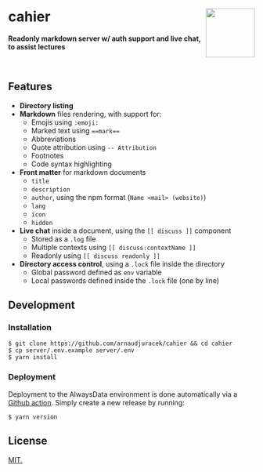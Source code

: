 # cahier <img src="https://em-content.zobj.net/thumbs/240/apple/325/notebook_1f4d3.png" width="100" align="right">
**Readonly markdown server w/ auth support and live chat, to assist lectures**

<br>

## Features

- **Directory listing**
- **Markdown** files rendering, with support for:
  - Emojis using `:emoji:`
  - Marked text using `==mark==`
  - Abbreviations
  - Quote attribution using `-- Attribution`
  - Footnotes
  - Code syntax highlighting
- **Front matter** for markdown documents
  - `title`
  - `description`
  - `author`, using the npm format (`Name <mail> (website)`)
  - `lang`
  - `icon`
  - `hidden`
- **Live chat** inside a document, using the `[[ discuss ]]` component
  - Stored as a `.log` file
  - Multiple contexts using `[[ discuss:contextName ]]`
  - Readonly using `[[ discuss readonly ]]`
- **Directory access control**, using a `.lock` file inside the directory
  - Global password defined as `env` variable
  - Local passwords defined inside the `.lock` file (one by line)

## Development

### Installation

```console
$ git clone https://github.com/arnaudjuracek/cahier && cd cahier
$ cp server/.env.example server/.env
$ yarn install
```

### Deployment
Deployment to the AlwaysData environment is done automatically via a [Github action](.github/workflows/deploy-alwaysdata.yml). Simply create a new release by running:

```console
$ yarn version
```

## License

[MIT.](https://tldrlegal.com/license/mit-license)

